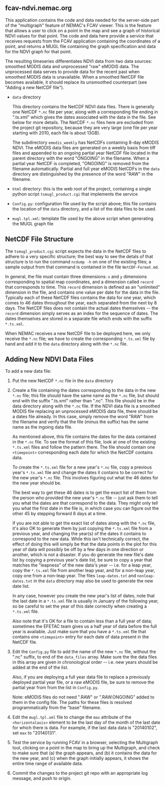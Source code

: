 ## fcav-ndvi.nemac.org

This application contains the code and data needed for the server-side
part of the "multigraph" feature of NEMAC's FCAV viewer.  This is the
feature that allows a user to click on a point in the map and see a
graph of historical NDVI values for that point. The code and data
here provide a service that receives requests from the FCAV
application containing the coordinates of a point, and returns a MUGL
file containing the graph specification and data for the NDVI graph
for that point.

The resulting timeseries differentiates NDVI data from two data sources:
smoothed MODIS data and unprocessed "raw" eMODIS data. The unprocessed
data serves to provide data for the recent past when smoothed
MODIS data is unavailable. When a smoothed NetCDF file becomes available,
it should replace its unsmoothed counterpart (see "Adding a new NetCDF file").

  * `data` directory

    This directory contains the NetCDF NDVI data files.  There is
    generally one NetCDF `*.nc` file per year, along with a corresponding
    file ending in ".ts.xml" which gives the dates associated with
    the data in the file.  See below for more details.  The NetCDF `*.nc`
    files here are excluded from the project git repository, because
    they are very large (one file per year starting with 2010, each file
    is about 13GB).

    The subdirectory `emodis_weekly` has NetCDFs containing 8-day eMODIS NDVI.
    The eMODIS data files are generated on a weekly basis from tiff files and
    appended to an ongoing partial year NetCDF file located in the
    parent directory with the word "ONGOING" in the filename.
    When a partial year NetCDF is completed, "ONGOING" is removed from
    the filename automatically. Partial and full year eMODIS NetCDFs
    in the `data` directory are distinguished by the presence of the word
    "RAW" in the filename. 
    
  * `html` directory: this is the web root of the project, containing
    a single python script `tsmugl_product.cgi` that implements the service

  * `Config.py`: configuration file used by the script above; this file
    contains the location of the `data` directory, and a list of the
    data files to be used.
      
  * `mugl.tpl.xml`: template file used by the above script when generating
    the MUGL graph file

## NetCDF File Structure

The `tsmugl_product.cgi` script expects the data in the NetCDF files
to adhere to a very specific structure; the best way to see the detals
of that structure
is to run the command `ncdump -h` on one of the existing files; a sample
output from that command is contained in the file `NetCDF-Format.md`.

In general, the file must contain three dimensions: `x` and `y` dimensions
corresponding to spatial map coordinates, and a dimension called `record`
that corresponds to time.  This `record` dimension is defined as an
"unlimited" dimension in the file, and contains one value per date
for the data in the file.  Typically each of these NetCDF files contains
the data for one year, which comes to 46 dates throughout 
the year, each separated from the next by 8 days. The NetCDF files does
not contain the actual dates themselves -- the `record`
dimension simply serves as an index for the sequence of dates.  The
dates themselves are stored in a separate file which ends with the
suffix `*.ts.xml`.

When NEMAC receives a new NetCDF file to be deployed here, we only
receive the `*.nc` file; we have to create the corresponding `*.ts.xml`
file by hand and add it to the `data` directory along with the `*.nc`
file.

## Adding New NDVI Data Files

To add a new data file:

1. Put the new NetCDF `*.nc` file in the `data` directory

2. Create a file containing the dates corresponding to the data in
   the new `*.nc` file; this file should have the same name as the `*.nc`
   file, but should end with the suffix ".ts.xml" rather than ".nc".
   This file should be in the data directory along with the `*.nc` file.
   If the NDVI data file is a smoothed MODIS file replacing an
   unprocessed eMODIS data file, there should be a dates file already.
   In this case, simply remove the word "RAW" from the filename and
   verify that the file (minus the suffix) has the same name as the
   ingoing data file.

   As mentioned above, this file contains the dates for the data
   contained in the `*.nc` file.  To see the format of this file, look
   at one of the existing `*.ts.xml` files and follow the pattern there.
   The file should contain one `<timepoint>` corresponding each date
   for which the NetCDF contains data.
   
   To create the `*.ts.xml` file for a new year's `*.nc` file, copy a
   previous year's `*.ts.xml` file and change the dates it contains to
   be correct for the new year's `*.nc` file.  This involves figuring
   out what the 46 dates for the new year should be.

   The best way to get these 46 dates is to get the exact list of them
   from the person who provided the new year's `*.nc` file -- just ask
   them to tell you what the dates are that correspond to the data.
   They might only tell you what the first date in the file is, in
   which case you can figure out the other 45 by stepping forward 8
   days at a time.
   
   If you are not able to get the exact list of dates along with the
   `*.nc` file, it's also OK to generate them by just copying the
   `*.ts.xml` file from a previous year, and changing the year(s) of the
   dates it contains to correspond to the new data.  While this isn't
   technically correct, the effect of doing this will simply be that
   the data points in the plot for this year of data will possibly be
   off by a few days in one direction or another, which is not a
   disaster.  If you do generate the new file's date list by copying a
   previous year's date list, be sure to copy a year that matches the
   "leapness" of the new data's year -- i.e. for a leap year, copy the
   `*.ts.xml` file from another leap year, and for a non-leap year, copy
   one from a non-leap year.  The files `leap-dates.txt` and
   `nonleap-dates.txt` in the `data` directory may also be used to
   generate the new date list.
   
   In any case, however you create the new year's list of dates,
   note that the last date in a `*.ts.xml` file is usually in January of
   the following year, so be careful to set the year of this date
   correctly when creating a `*.ts.xml` file.
   
   Also note that it's OK for a file to contain less than a full year
   of data; sometimes the EFETAC team gives us a half year of data
   before the full year is available.  Just make sure that you have a
   `*.ts.xml` file that contains one `<timepoint>` entry for each
   date of data present in the NetCDF file.
   
3. Edit the `Config.py` file to add the name of the new `*.nc`
   file, without the ".nc" suffix, to end of the `data_files` array.
   Make sure the the data files in this array are given in
   chronological order -- i.e. new years should be added at the end
   of the list.
   
   Also, if you are deploying a full year data file to replace a
   previously deployed partial year file, or a raw eMODIS file,
   be sure to remove the partial year from from the list in `Config.py`.

   Note: eMODIS files do not need ".RAW" or ".RAW.ONGOING" added to them
   in the config file. The paths for these files is resolved programmatically
   from the "base" filename.
   
4. Edit the `mugl.tpl.xml` file to change the `max` attribute of
   the `<horizontalaxis>` element to be the last day of the month
   of the last date for which there is data.  For example, if the
   last data data is "20140102", set `max` to "20140131".

5. Test the service by running FCAV in a browser, selecting the
   Multigraph tool, clicking on a point in the map to bring up the
   Multigraph, and check to make sure that (a) the graph appears, and
   (b) it contains the data for the new year, and (c) when the graph
   initially appears, it shows the entire time range of available data.
   
6. Commit the changes to the project git repo with an appropriate
   log message, and push to origin.
